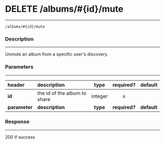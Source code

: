 # DELETE /albums/#{id}/mute 
***
`/albums/#{id}/mute`

### Description
***
Unmute an album from a specific user's discovery.


### Parameters
***

|header| description| type |required? |default|
|:---------|:--------------|:----------:|:------------:|:------------:|
|**id**| the id of the album to share|integer|x||
|**parameter**| **description**| **type** |**required?** |**default**|


### Response
***
200 if success